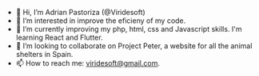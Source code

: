 - 👋 Hi, I’m Adrian Pastoriza (@Viridesoft)
- 👀 I’m interested in improve the eficieny of my code.
- 🌱 I’m currently improving my php, html, css and Javascript skills. I'm learning React and Flutter.
- 💞️ I’m looking to collaborate on Project Peter, a website for all the animal shelters in Spain.
- 📫 How to reach me: viridesoft@gmail.com.

<!---
Viridesoft/Viridesoft is a ✨ special ✨ repository because its `README.md` (this file) appears on your GitHub profile.
You can click the Preview link to take a look at your changes.
--->
